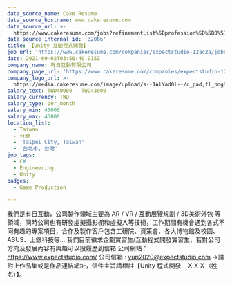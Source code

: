 ```yaml
---
data_source_name: Cake Resume
data_source_hostname: www.cakeresume.com
data_source_url: >-
  https://www.cakeresume.com/jobs?refinementList%5Bprofession%5D%5B0%5D=game-production&range%5Bsalary_range%5D%5Bmin%5D=1000000
data_source_internal_id: '32066'
title: 【Unity 互動程式開發】
job_url: 'https://www.cakeresume.com/companies/expectstudio-12ac2a/jobs/f0e6d3'
date: 2021-09-02T03:50:49.915Z
company_name: 有日互動有限公司
company_page_url: 'https://www.cakeresume.com/companies/expectstudio-12ac2a'
company_logo_url: >-
  https://media.cakeresume.com/image/upload/s--1AlYad0l--/c_pad,fl_png8,h_200,w_200/v1630554114/prti5qtq8ljqz6ckolvm.png
salary_text: TWD40000 - TWD43000
salary_currency: TWD
salary_type: per_month
salary_min: 40000
salary_max: 43000
location_list:
  - Taiwan
  - 台灣
  - 'Taipei City, Taiwan'
  - '台北市, 台灣'
job_tags:
  - C#
  - Engineering
  - Unity
badges:
  - Game Production

---
```


我們是有日互動，公司製作領域主要為 AR / VR / 互動展覽規劃 / 3D美術外包 等領域，同時公司也有研發虛擬攝影棚和虛擬人等技術，工作期間有機會遇到各式不同有趣的專案項目，合作及製作客戶包含工研院、資策會、各大博物館及校園、ASUS、上銀科技等... 我們目前徵求企劃實習生/互動程式開發實習生，若對公司方向及發展內容有興趣可以投履歷到信箱 公司網站： https://www.expectstudio.com/ 公司信箱 : yuri2020@expectstudio.com →請附上作品集或是作品連結網址，信件主旨請標註【Unity 程式開發｜ＸＸＸ（姓名）】。